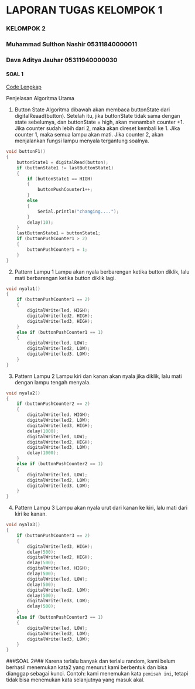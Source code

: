 # LAPORAN TUGAS KELOMPOK 1 #

### KELOMPOK 2 ###
### Muhammad Sulthon Nashir 05311840000011 ###
### Dava Aditya Jauhar 05311940000030 ###

#### SOAL 1 ####

[Code Lengkap](https://github.com/nashirat/AdminLabTK1_Kelompok2/blob/main/Soal1/soal1.ino)

Penjelasan Algoritma Utama

1. Button State
Algoritma dibawah akan membaca buttonState dari digitalReaad(button). Setelah itu, jika buttonState tidak sama dengan state sebelumya, dan buttonState = high, akan menambah counter +1. Jika counter sudah lebih dari 2, maka akan direset kembali ke 1. Jika counter 1, maka semua lampu akan mati. Jika counter 2, akan menjalankan fungsi lampu menyala tergantung soalnya.

```ino
void buttonF1()
{
    buttonState1 = digitalRead(button);
    if (buttonState1 != lastButtonState1)
    {
        if (buttonState1 == HIGH)
        {
            buttonPushCounter1++;
        }
        else
        {
            Serial.println("changing....");
        }
        delay(10);
    }
    lastButtonState1 = buttonState1;
    if (buttonPushCounter1 > 2)
    {
        buttonPushCounter1 = 1;
    }
}
```

2. Pattern Lampu 1
Lampu akan nyala berbarengan ketika button diklik, lalu mati berbarengan ketika button diklik lagi.
```ino
void nyala1()
{
    if (buttonPushCounter1 == 2)
    {
        digitalWrite(led, HIGH);
        digitalWrite(led2, HIGH);
        digitalWrite(led3, HIGH);
    }
    else if (buttonPushCounter1 == 1)
    {
        digitalWrite(led, LOW);
        digitalWrite(led2, LOW);
        digitalWrite(led3, LOW);
    }
}
```
3. Pattern Lampu 2
Lampu kiri dan kanan akan nyala jika diklik, lalu mati dengan lampu tengah menyala.
```ino
void nyala2()
{
    if (buttonPushCounter2 == 2)
    {
        digitalWrite(led, HIGH);
        digitalWrite(led2, LOW);
        digitalWrite(led3, HIGH);
        delay(1000);
        digitalWrite(led, LOW);
        digitalWrite(led2, HIGH);
        digitalWrite(led3, LOW);
        delay(1000);
    }
    else if (buttonPushCounter2 == 1)
    {
        digitalWrite(led, LOW);
        digitalWrite(led2, LOW);
        digitalWrite(led3, LOW);
    }
}
```
4. Pattern Lampu 3
Lampu akan nyala urut dari kanan ke kiri, lalu mati dari kiri ke kanan.
```ino
void nyala3()
{
    if (buttonPushCounter3 == 2)
    {
        digitalWrite(led3, HIGH);
        delay(500);
        digitalWrite(led2, HIGH);
        delay(500);
        digitalWrite(led, HIGH);
        delay(500);
        digitalWrite(led, LOW);
        delay(500);
        digitalWrite(led2, LOW);
        delay(500);
        digitalWrite(led3, LOW);
        delay(500);
    }
    else if (buttonPushCounter3 == 1)
    {
        digitalWrite(led, LOW);
        digitalWrite(led2, LOW);
        digitalWrite(led3, LOW);
    }
}
```


###SOAL 2###
Karena terlalu banyak dan terlalu random, kami belum berhasil menemukan kata2 yang menurut kami berbentuk dan bisa dianggap sebagai kunci. Contoh: kami menemukan kata `pemisah ini`, tetapi tidak bisa menemukan kata selanjutnya yang masuk akal.
